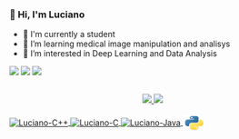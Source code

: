 ### 👋 Hi, I'm Luciano

- 🔭 I'm currently a student
- 🌱 I’m learning medical image manipulation and analisys
- 👀 I’m interested in Deep Learning and Data Analysis

<div> 
   <a href="https://www.linkedin.com/in/luciano-gabriel-araujo-b29a581ab/" target="_blank"><img src="https://img.shields.io/badge/-LinkedIn-%230077B5?style=for-the-badge&logo=linkedin&logoColor=white" target="_blank"></a>
  <a href="https://www.instagram.com/_luciano.araujo_" target="_blank"><img src="https://img.shields.io/badge/-Instagram-%23E4405F?style=for-the-badge&logo=instagram&logoColor=white" target="_blank"></a>
  <a href = "mailto:lucianogabriel2468@usp.br"><img src="https://img.shields.io/badge/-Gmail-%23333?style=for-the-badge&logo=gmail&logoColor=white" target="_blank"></a>

</div>

##

<div align="center">
  <a href="https://github.com/lucianoAGit">
 <img height="152em" src="https://github-readme-stats.vercel.app/api?username=lucianoAGit&show_icons=true&theme=dark&include_all_commits=true&count_private=true"/>
  <img height="152em" src="https://github-readme-stats.vercel.app/api/top-langs/?username=lucianoAGit&layout=compact&langs_count=7&theme=dark"/>
</div>

  
</div>
<div style="display: inline_block"><br>
  <img align="center" alt="Luciano-C++" height="30" width="40" src="https://cdn.jsdelivr.net/gh/devicons/devicon/icons/cplusplus/cplusplus-original.svg">
  <img align="center" alt="Luciano-C" height="30" width="40" src="https://cdn.jsdelivr.net/gh/devicons/devicon/icons/c/c-original.svg">
  <img align="center" alt="Luciano-Java" height="30" width="40" src="https://cdn.jsdelivr.net/gh/devicons/devicon/icons/java/java-original.svg">
  <img align="center" alt="Luciano-Python" height="30" width="40" src="https://raw.githubusercontent.com/devicons/devicon/master/icons/python/python-original.svg">
  
  
</div> 



  

